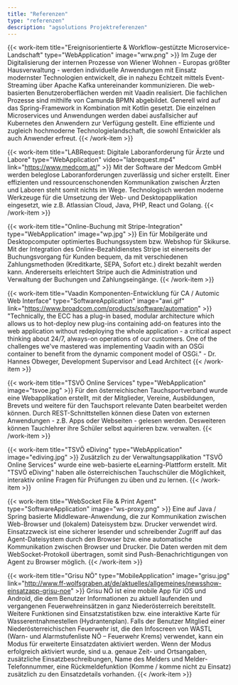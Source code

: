 ```yaml
---
title: "Referenzen"
type: "referenzen"
description: "agsolutions Projektreferenzen"
---
```


{{< work-item title="Ereignisorientierte & Workflow-gestützte Microservice-Landschaft" type="WebApplication" image="wrw.png"  >}}
Im Zuge der Digitalisierung der internen Prozesse von Wiener Wohnen - Europas größter Hausverwaltung - werden individuelle Anwendungen
mit Einsatz modernster Technologien entwickelt, die in nahezu Echtzeit mittels Event-Streaming über Apache Kafka untereinander kommunizieren.
Die web-basierten Benutzeroberflächen werden mit Vaadin realisiert. Die fachlichen Prozesse sind mithilfe von Camunda BPMN abgebildet.
Generell wird auf das Spring-Framework in Kombination mit Kotlin gesetzt. Die einzelnen Microservices und Anwendungen werden dabei ausfallsicher
auf Kubernetes den Anwendern zur Verfügung gestellt. Eine effiziente und zugleich hochmoderne Technologielandschaft, die sowohl
Entwickler als auch Anwender erfreut.
{{< /work-item >}}

{{< work-item title="LABRequest: Digitale Laboranforderung für Ärzte und Labore" type="WebApplication" video="labrequest.mp4" link="https://www.medcom.at/" >}}
Mit der Software der Medcom GmbH werden beleglose Laboranforderungen zuverlässig und sicher erstellt.
Einer effizienten und ressourcenschonenden Kommunikation zwischen Ärzten und Laboren steht somit
nichts im Wege. Technologisch werden moderne Werkzeuge für die Umsetzung der Web- und Desktopapplikation
eingesetzt, wie z.B. Atlassian Cloud, Java, PHP, React und Golang.
{{< /work-item >}}

{{< work-item title="Online-Buchung mit Stripe-Integration" type="WebApplication" image="wp.jpg" >}}
Ein für Mobilgeräte und Desktopcomputer optimiertes Buchungssystem bzw. Webshop für Skikurse.
Mit der Integration des Online-Bezahldienstes Stripe ist einerseits der Buchungsvorgang für Kunden
bequem, da mit verschiedenen Zahlungsmethoden (Kreditkarte, SEPA, Sofort etc.) direkt bezahlt werden kann.
Andererseits erleichtert Stripe auch die Administration und Verwaltung der Buchungen und Zahlungseingänge.
{{< /work-item >}}

{{< work-item title="Vaadin Komponenten-Entwicklung für CA / Automic Web Interface" type="SoftwareApplication" image="awi.gif" link="https://www.broadcom.com/products/software/automation" >}}
"Technically, the ECC has a plug-in based, modular architecture which allows us to hot-deploy
new plug-ins containing add-on features into the web application without redeploying the whole
application - a critical aspect thinking about 24/7, always-on operations of our customers.
One of the challenges we've mastered was implementing Vaadin with an OSGi container to
benefit from the dynamic component model of OSGi." - Dr. Hannes Obweger, Development Supervisor and Lead Architect
{{< /work-item >}}

{{< work-item title="TSVÖ Online Services" type="WebApplication" image="tsvoe.jpg" >}}
Für den österreichischen Tauchsportverband wurde eine Webapplikation erstellt, mit der Mitglieder,
Vereine, Ausbildungen, Brevets und weitere für den Tauchsport relevante Daten bearbeitet werden können.
Durch REST-Schnittstellen können diese Daten von externen Anwendungen - z.B. Apps oder Webseiten - gelesen
werden. Desweiteren können Tauchlehrer ihre Schüler selbst aquirieren bzw. verwalten.
{{< /work-item >}}

{{< work-item title="TSVÖ eDiving" type="WebApplication" image="ediving.jpg" >}}
Zusätzlich zu der Verwaltungsapplikation "TSVÖ Online Services" wurde eine web-basierte
eLearning-Plattform erstellt. Mit "TSVÖ eDiving" haben alle österreichischen Tauchschüler
die Möglichkeit, interaktiv online Fragen für Prüfungen zu üben und zu lernen.
{{< /work-item >}}

{{< work-item title="WebSocket File & Print Agent" type="SoftwareApplication" image="ws-proxy.png" >}}
Eine auf Java / Spring basierte Middleware-Anwendung, die zur Kommunikation zwischen Web-Browser und
(lokalem) Dateisystem bzw. Drucker verwendet wird. Einsatzzweck ist eine sicherer lesender und schreibender
Zugriff auf das Agent-Dateisystem durch den Browser bzw. eine automatische Kommunikation zwischen Browser
und Drucker. Die Daten werden mit dem WebSocket-Protokoll übertragen, somit sind Push-Benachrichtigungen von Agent
zu Browser möglich.
{{< /work-item >}}

{{< work-item title="Grisu NÖ" type="MobileApplication" image="grisu.jpg" link="http://www.ff-wolfsgraben.at/de/aktuelles/allgemeines/newsshow-einsatzapp-grisu-noe" >}}
Grisu NÖ ist eine mobile App für iOS und Android, die dem Benutzer Informationen zu aktuell laufenden
und vergangenen Feuerwehreinsätzen in ganz Niederösterreich bereitstellt. Weitere Funktionen sind
Einsatzstatistiken bzw. eine interaktive Karte für Wasserentnahmestellen (Hydrantenplan). Falls der
Benutzer Mitglied einer Niederösterreichischen Feuerwehr ist, die den Infoscreen von WASTL
(Warn- und Alarmstufenliste NÖ – Feuerwehr Krems) verwendet, kann ein Modus für erweiterte Einsatzdaten
aktiviert werden. Wenn der Modus erfolgreich aktiviert wurde, sind u.a. genaue Zeit- und Ortsangaben,
zusätzliche Einsatzbeschreibungen, Name des Melders und Melder-Telefonnummer, eine Rückmeldefunktion
(Komme / komme nicht zu Einsatz) zusätzlich zu den Einsatzdetails vorhanden.
{{< /work-item >}}
